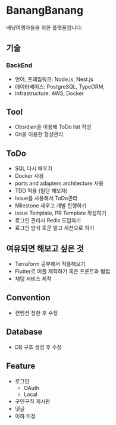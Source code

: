 # BanangBanang
배낭여행자들을 위한 플랫폼입니다.

## 기술
### BackEnd
- 언어, 프레임워크: Node.js, Nest.js
- 데이터베이스: PostgreSQL, TypeORM, 
- Infrastructure: AWS, Docker

## Tool
- Obsidian을 이용해 ToDo list 작성
- Git을 이용한 형상관리

## ToDo
- SQL 다시 배우기
- Docker 사용
- ports and adapters architecture 사용
- TDD 적용 (일단 해보자)
- Issue를 사용해서 ToDo관리
- Milestone 세우고 개발 진행하기
- issue Template, PR Template 작성하기
- 로그인 관리시 Redis 도입하기
- 로그인 방식 토큰 말고 세션으로 하기


## 여유되면 해보고 싶은 것
- Terraform 공부해서 적용해보기
- Flutter로 어플 제작하기 혹은 프론트와 협업
- 채팅 서비스 제작

## Convention
- 컨벤션 정한 후 수정

## Database
- DB 구조 생성 후 수정

## Feature
- 로그인
  - OAuth
  - Local
- 구인구직 게시판
- 댓글
- 이하 미정
